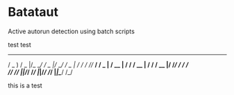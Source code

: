 # Batataut
Active autorun detection using batch scripts

test test
  ___    ___  ______   ___  ______   ___   __  __ ______
  / _ )  / _ |/_  __/  / _ |/_  __/  / _ | / / / //_  __/
 / _  | / __ | / /    / __ | / /    / __ |/ /_/ /  / /   
/____/ /_/ |_|/_/    /_/ |_|/_/    /_/ |_|\____/  /_/    


this is a test
